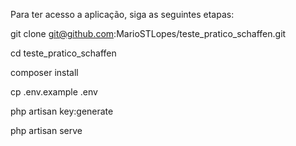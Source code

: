 Para ter acesso a aplicação, siga as seguintes etapas:

git clone [git@github.com](mailto:git@github.com):MarioSTLopes/teste_pratico_schaffen.git

cd teste_pratico_schaffen

composer install

cp .env.example .env

php artisan key:generate

php artisan serve
